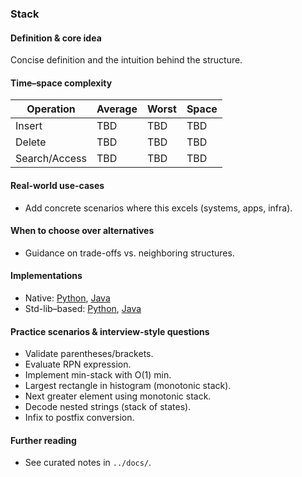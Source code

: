 ### Stack

#### Definition & core idea
Concise definition and the intuition behind the structure.

#### Time–space complexity
| Operation | Average | Worst | Space |
|---|---|---|---|
| Insert | TBD | TBD | TBD |
| Delete | TBD | TBD | TBD |
| Search/Access | TBD | TBD | TBD |

#### Real-world use-cases
- Add concrete scenarios where this excels (systems, apps, infra).

#### When to choose over alternatives
- Guidance on trade-offs vs. neighboring structures.

#### Implementations
- Native: [Python](../python/native/stack.py), [Java](../java/native/Stack.java)
- Std-lib–based: [Python](../python/stdlib/stack_std.py), [Java](../java/stdlib/StackStd.java)

#### Practice scenarios & interview-style questions
- Validate parentheses/brackets.
- Evaluate RPN expression.
- Implement min-stack with O(1) min.
- Largest rectangle in histogram (monotonic stack).
- Next greater element using monotonic stack.
- Decode nested strings (stack of states).
- Infix to postfix conversion.

#### Further reading
- See curated notes in `../docs/`.
